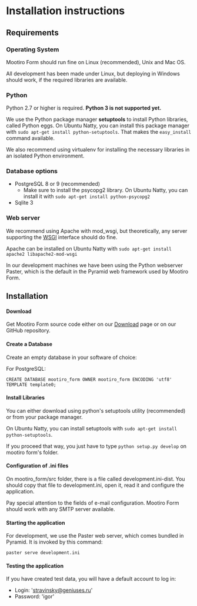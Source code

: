 Installation instructions
=========================

## Requirements ##

### Operating System ###

Mootiro Form should run fine on Linux (recommended), Unix and Mac OS.

All development has been made under Linux, but deploying in Windows should work, if the required libraries are available.

### Python ###

Python 2.7 or higher is required. __Python 3 is not supported yet.__

We use the Python package manager __setuptools__ to install Python libraries, called Python eggs. On Ubuntu Natty, you can install this package manager with `sudo apt-get install python-setuptools`. That makes the `easy_install` command available.

We also recommend using virtualenv for installing the necessary libraries in an isolated Python environment.

### Database options ###

*  PostgreSQL 8 or 9 (recommended)
    *  Make sure to install the psycopg2 library. On Ubuntu Natty, you can install it with `sudo apt-get install python-psycopg2`
*  Sqlite 3

### Web server ###

We recommend using Apache with mod\_wsgi, but theoretically, any server supporting the [WSGI](http://wsgi.org) interface should do fine.

Apache can be installed on Ubuntu Natty with `sudo apt-get install apache2 libapache2-mod-wsgi`

In our development machines we have been using the Python webserver Paster, which is the default in the Pyramid web framework used by Mootiro Form.

## Installation ##

#### Download ####
Get Mootiro Form source code either on our [Download] page or on our GitHub repository.

#### Create a Database ####
Create an empty database in your software of choice:

For PostgreSQL:

    CREATE DATABASE mootiro_form OWNER mootiro_form ENCODING 'utf8' TEMPLATE template0;

#### Install Libraries ####
You can either download using python's setuptools utility (recommended) or from your package manager.

On Ubuntu Natty, you can install setuptools with `sudo apt-get install python-setuptools`.

If you proceed that way, you just have to type `python setup.py develop` on mootiro form's folder.


#### Configuration of .ini files ####
On mootiro\_form/src folder, there is a file called development.ini-dist. You should copy that file to development.ini, open it, read it and configure the application.

Pay special attention to the fields of e-mail configuration. Mootiro Form should work with any SMTP server available.

#### Starting the application ####
For development, we use the Paster web server, which comes bundled in Pyramid. It is invoked by this command:

    paster serve development.ini

#### Testing the application ####

If you have created test data, you will have a default account to log in:

* Login: 'stravinsky@geniuses.ru'
* Password: 'igor'


[Download]: http://mootiro.org/Download
